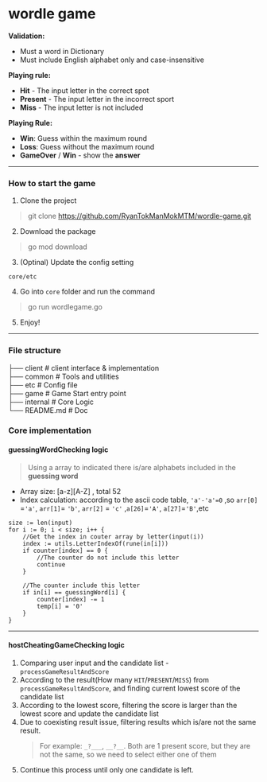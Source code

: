 # wordle game
**Validation:**
- Must a word in Dictionary
- Must include English alphabet only and case-insensitive

**Playing rule:**  
- **Hit** - The input letter in the correct spot  
- **Present** - The input letter in the incorrect sport   
- **Miss** - The input letter is not included  

**Playing Rule:**
- **Win**: Guess within the maximum round
- **Loss**: Guess without the maximum round
- **GameOver** / **Win** - show the **answer**

---
### How to start the game
1. Clone the project
> git clone https://github.com/RyanTokManMokMTM/wordle-game.git

2. Download the package
> go mod download

3. (Optinal) Update the config setting
```
core/etc
```

4. Go into `core` folder and run the command
> go run wordlegame.go

5. Enjoy!

---

### File structure
├── client     # client interface & implementation       
├── common     # Tools and utilities                 
├── etc        # Config file  
├── game       # Game Start entry point         
├── internal   # Core Logic             
└── README.md  # Doc

### Core implementation
#### guessingWordChecking  logic
> Using a array to indicated there is/are alphabets included in the **guessing word**
- Array size: [a-z][A-Z] , total 52
- Index calculation: according to the ascii code table, `'a'-'a'=0` ,so `arr[0]` =`'a'`, `arr[1]`= `'b'`, `arr[2]` = `'c'` ,`a[26]`=`'A'`, `a[27]`=`'B'`,etc

```
size := len(input)
for i := 0; i < size; i++ {
    //Get the index in couter array by letter(input(i))
    index := utils.LetterIndexOf(rune(in[i]))
    if counter[index] == 0 {
        //The counter do not include this letter
        continue
    }
    
    //The counter include this letter
    if in[i] == guessingWord[i] {
        counter[index] -= 1
        temp[i] = '0'
    }
}
```
---
#### hostCheatingGameChecking logic
1. Comparing user input and the candidate list - `processGameResultAndScore`
2. According to the result(How many `HIT`/`PRESENT`/`MISS`) from `processGameResultAndScore`, and finding current lowest score of the candidate list
3. According to the lowest score, filtering the score is larger than the lowest score and update the candidate list
4. Due to coexisting result issue, filtering results which is/are not the same result.
   > For example: `_?___`, `__?__`. Both are 1 present score, but they are not the same, so we need to select either one of them
5. Continue this process until only one candidate is left.